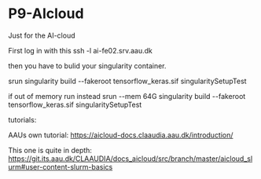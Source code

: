 # P9-AIcloud
Just for the AI-cloud

First log in with this
ssh -l <aau email> ai-fe02.srv.aau.dk
  
then you have to bulid your singularity container. 


srun singularity build --fakeroot tensorflow_keras.sif singularitySetupTest

if out of memory run instead
srun --mem 64G singularity build --fakeroot tensorflow_keras.sif singularitySetupTest


tutorials:

AAUs own tutorial:
https://aicloud-docs.claaudia.aau.dk/introduction/

This one is quite in depth: 
https://git.its.aau.dk/CLAAUDIA/docs_aicloud/src/branch/master/aicloud_slurm#user-content-slurm-basics
